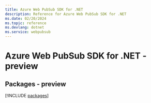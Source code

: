 ```yaml
---
title: Azure Web PubSub SDK for .NET
description: Reference for Azure Web PubSub SDK for .NET
ms.date: 02/20/2024
ms.topic: reference
ms.devlang: dotnet
ms.service: webpubsub
---
```

# Azure Web PubSub SDK for .NET - preview
## Packages - preview
[!INCLUDE [packages](web-pubsub-index.md)]